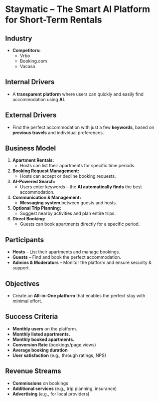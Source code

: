 # Staymatic – The Smart AI Platform for Short-Term Rentals

## Industry

- **Competitors:**
  - Vrbo
  - Booking.com
  - Vacasa

## Internal Drivers

- A **transparent platform** where users can quickly and easily find accommodation using **AI**.

## External Drivers

- Find the perfect accommodation with just a few **keywords**, based on **previous travels** and individual preferences.

## Business Model

1. **Apartment Rentals:**
   - Hosts can list their apartments for specific time periods.
2. **Booking Request Management:**
   - Hosts can accept or decline booking requests.
3. **AI-Powered Search:**
   - Users enter keywords – the **AI automatically finds** the best accommodation.
4. **Communication & Management:**
   - **Messaging system** between guests and hosts.
5. **Optional Trip Planning:**
   - Suggest nearby activities and plan entire trips.
6. **Direct Booking:**
   - Guests can book apartments directly for a specific period.

## Participants

- **Hosts** – List their apartments and manage bookings.
- **Guests** – Find and book the perfect accommodation.
- **Admins & Moderators** – Monitor the platform and ensure security & support.

## Objectives

- Create an **All-in-One platform** that enables the perfect stay with minimal effort.

## Success Criteria

- **Monthly users** on the platform.
- **Monthly listed apartments.**
- **Monthly booked apartments.**
- **Conversion Rate** (bookings/page views)
- **Average booking duration**
- **User satisfaction** (e.g., through ratings, NPS)

## Revenue Streams

- **Commissions** on bookings
- **Additional services** (e.g., trip planning, insurance)
- **Advertising** (e.g., for local providers)
